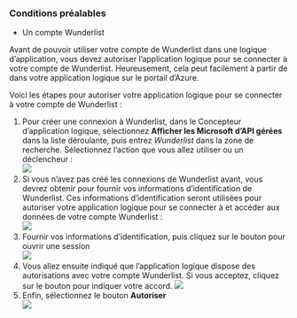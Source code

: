 ### <a name="prerequisites"></a>Conditions préalables
- Un compte Wunderlist  

Avant de pouvoir utiliser votre compte de Wunderlist dans une logique d’application, vous devez autoriser l’application logique pour se connecter à votre compte de Wunderlist. Heureusement, cela peut facilement à partir de dans votre application logique sur le portail d’Azure. 

Voici les étapes pour autoriser votre application logique pour se connecter à votre compte de Wunderlist :


1. Pour créer une connexion à Wunderlist, dans le Concepteur d’application logique, sélectionnez **Afficher les Microsoft d’API gérées** dans la liste déroulante, puis entrez *Wunderlist* dans la zone de recherche. Sélectionnez l’action que vous allez utiliser ou un déclencheur :  
  ![](./media/connectors-create-api-wunderlist/wunderlist-0.png)
2. Si vous n’avez pas créé les connexions de Wunderlist avant, vous devrez obtenir pour fournir vos informations d’identification de Wunderlist. Ces informations d’identification seront utilisées pour autoriser votre application logique pour se connecter à et accéder aux données de votre compte Wunderlist :   
  ![](./media/connectors-create-api-wunderlist/wunderlist-1.png)  
2. Fournir vos informations d’identification, puis cliquez sur le bouton pour ouvrir une session  
  ![](./media/connectors-create-api-wunderlist/wunderlist-2.png)  
3. Vous allez ensuite indiqué que l’application logique dispose des autorisations avec votre compte Wunderlist. Si vous acceptez, cliquez sur le bouton pour indiquer votre accord. 
  ![](./media/connectors-create-api-wunderlist/wunderlist-4.png)  
4. Enfin, sélectionnez le bouton **Autoriser**  
  ![](./media/connectors-create-api-wunderlist/wunderlist-5.png)  






